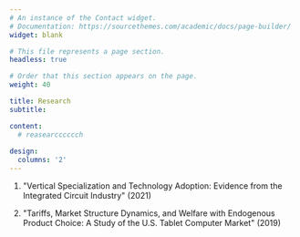 ```yaml
---
# An instance of the Contact widget.
# Documentation: https://sourcethemes.com/academic/docs/page-builder/
widget: blank

# This file represents a page section.
headless: true

# Order that this section appears on the page.
weight: 40

title: Research
subtitle:

content:
  # reasearcccccch
  
design:
  columns: '2'
---
```


1. "Vertical Specialization and Technology Adoption: Evidence from the Integrated Circuit Industry" (2021)     
     
     
2. "Tariffs, Market Structure Dynamics, and Welfare with Endogenous Product Choice: A Study of the U.S. Tablet Computer Market" (2019)     


